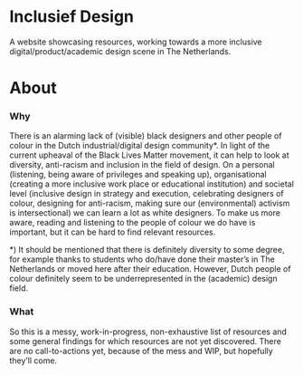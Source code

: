 # Inclusief Design

A website showcasing resources, working towards a more inclusive digital/product/academic design scene in The Netherlands.

# About

### Why

There is an alarming lack of (visible) black designers and other people of colour in the Dutch industrial/digital design community*. In light of the current upheaval of the Black Lives Matter movement, it can help to look at diversity, anti-racism and inclusion in the field of design. On a personal (listening, being aware of privileges and speaking up), organisational (creating a more inclusive work place or educational institution) and societal level (inclusive design in strategy and execution, celebrating designers of colour, designing for anti-racism, making sure our (environmental) activism is intersectional) we can learn a lot as white designers. To make us more aware, reading and listening to the people of colour we do have is important, but it can be hard to find relevant resources.

*) It should be mentioned that there is definitely diversity to some degree, for example thanks to students who do/have done their master’s in The Netherlands or moved here after their education. However, Dutch people of colour definitely seem to be underrepresented in the (academic) design field.

### What

So this is a messy, work-in-progress, non-exhaustive list of resources and some general findings for which resources are not yet discovered. There are no call-to-actions yet, because of the mess and WIP, but hopefully they’ll come.

